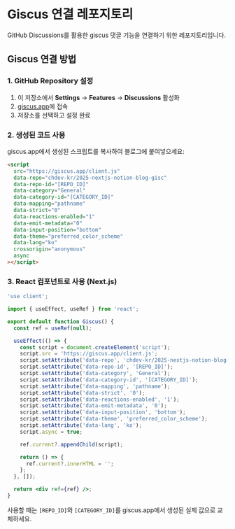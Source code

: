 # Giscus 연결 레포지토리

GitHub Discussions를 활용한 giscus 댓글 기능을 연결하기 위한 레포지토리입니다.

## Giscus 연결 방법

### 1. GitHub Repository 설정

1. 이 저장소에서 **Settings** → **Features** → **Discussions** 활성화
2. [giscus.app](https://giscus.app)에 접속
3. 저장소를 선택하고 설정 완료

### 2. 생성된 코드 사용

giscus.app에서 생성된 스크립트를 복사하여 블로그에 붙여넣으세요:

```html
<script
  src="https://giscus.app/client.js"
  data-repo="chdev-kr/2025-nextjs-notion-blog-gisc"
  data-repo-id="[REPO_ID]"
  data-category="General"
  data-category-id="[CATEGORY_ID]"
  data-mapping="pathname"
  data-strict="0"
  data-reactions-enabled="1"
  data-emit-metadata="0"
  data-input-position="bottom"
  data-theme="preferred_color_scheme"
  data-lang="ko"
  crossorigin="anonymous"
  async
></script>
```

### 3. React 컴포넌트로 사용 (Next.js)

```jsx
'use client';

import { useEffect, useRef } from 'react';

export default function Giscus() {
  const ref = useRef(null);

  useEffect(() => {
    const script = document.createElement('script');
    script.src = 'https://giscus.app/client.js';
    script.setAttribute('data-repo', 'chdev-kr/2025-nextjs-notion-blog-gisc');
    script.setAttribute('data-repo-id', '[REPO_ID]');
    script.setAttribute('data-category', 'General');
    script.setAttribute('data-category-id', '[CATEGORY_ID]');
    script.setAttribute('data-mapping', 'pathname');
    script.setAttribute('data-strict', '0');
    script.setAttribute('data-reactions-enabled', '1');
    script.setAttribute('data-emit-metadata', '0');
    script.setAttribute('data-input-position', 'bottom');
    script.setAttribute('data-theme', 'preferred_color_scheme');
    script.setAttribute('data-lang', 'ko');
    script.async = true;

    ref.current?.appendChild(script);

    return () => {
      ref.current?.innerHTML = '';
    };
  }, []);

  return <div ref={ref} />;
}
```

사용할 때는 `[REPO_ID]`와 `[CATEGORY_ID]`를 giscus.app에서 생성된 실제 값으로 교체하세요.

